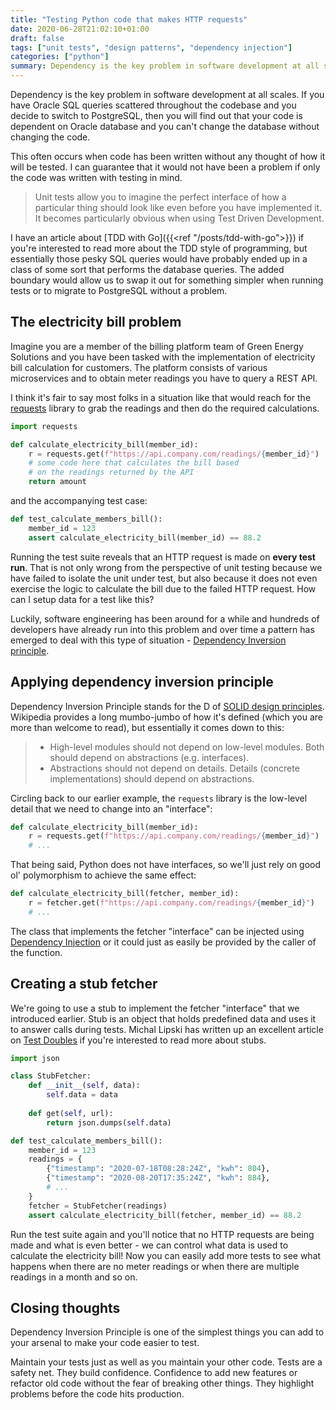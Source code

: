 ```yaml
---
title: "Testing Python code that makes HTTP requests"
date: 2020-06-28T21:02:10+01:00
draft: false
tags: ["unit tests", "design patterns", "dependency injection"]
categories: ["python"]
summary: Dependency is the key problem in software development at all scales. I'm showing how to use Dependency Inversion Principle to write code that makes testing HTTP requests easy.
---
```


Dependency is the key problem in software development at all scales. If you have Oracle SQL queries scattered throughout the codebase and you decide to switch to PostgreSQL, then you will find out that your code is dependent on Oracle database and you can't change the database without changing the code.

This often occurs when code has been written without any thought of how it will be tested. I can guarantee that it would not have been a problem if only the code was written with testing in mind.

> Unit tests allow you to imagine the perfect interface of how a particular thing should look like even before you have implemented it. It becomes particularly obvious when using Test Driven Development.

I have an article about [TDD with Go]({{<ref "/posts/tdd-with-go">}}) if you're interested to read more about the TDD style of programming, but essentially those pesky SQL queries would have probably ended up in a class of some sort that performs the database queries. The added boundary would allow us to swap it out for something simpler when running tests or to migrate to PostgreSQL without a problem.

## The electricity bill problem

Imagine you are a member of the billing platform team of Green Energy Solutions and you have been tasked with the implementation of electricity bill calculation for customers. The platform consists of various microservices and to obtain meter readings you have to query a REST API.

I think it's fair to say most folks in a situation like that would reach for the [requests](https://requests.readthedocs.io/) library to grab the readings and then do the required calculations.

```python
import requests

def calculate_electricity_bill(member_id):
    r = requests.get(f"https://api.company.com/readings/{member_id}")
    # some code here that calculates the bill based
    # on the readings returned by the API
    return amount
```

and the accompanying test case:

```python
def test_calculate_members_bill():
    member_id = 123
    assert calculate_electricity_bill(member_id) == 88.2
```

Running the test suite reveals that an HTTP request is made on **every test run**. That is not only wrong from the perspective of unit testing because we have failed to isolate the unit under test, but also because it does not even exercise the logic to calculate the bill due to the failed HTTP request. How can I setup data for a test like this?

Luckily, software engineering has been around for a while and hundreds of developers have already run into this problem and over time a pattern has emerged to deal with this type of situation - [Dependency Inversion principle](https://en.wikipedia.org/wiki/Dependency_inversion_principle).

## Applying dependency inversion principle

Dependency Inversion Principle stands for the D of [SOLID design principles](https://en.wikipedia.org/wiki/SOLID).  Wikipedia provides a long mumbo-jumbo of how it's defined (which you are more than welcome to read), but essentially it comes down to this:

> - High-level modules should not depend on low-level modules. Both should depend on abstractions (e.g. interfaces).
> - Abstractions should not depend on details. Details (concrete implementations) should depend on abstractions.

Circling back to our earlier example, the `requests` library is the low-level detail that we need to change into an "interface":

```python
def calculate_electricity_bill(member_id):
    r = requests.get(f"https://api.company.com/readings/{member_id}")
    # ...
```

That being said, Python does not have interfaces, so we'll just rely on good ol' polymorphism to achieve the same effect:

```python
def calculate_electricity_bill(fetcher, member_id):
    r = fetcher.get(f"https://api.company.com/readings/{member_id}")
    # ...
```

The class that implements the fetcher "interface" can be injected using [Dependency Injection](https://en.wikipedia.org/wiki/Dependency_injection) or it could just as easily be provided by the caller of the function.

## Creating a stub fetcher

We're going to use a stub to implement the fetcher "interface" that we introduced earlier. Stub is an object that holds predefined data and uses it to answer calls during tests. Michal Lipski has written up an excellent article on [Test Doubles](https://blog.pragmatists.com/test-doubles-fakes-mocks-and-stubs-1a7491dfa3da) if you're interested to read more about stubs.

```python
import json

class StubFetcher:
    def __init__(self, data):
        self.data = data
    
    def get(self, url):
        return json.dumps(self.data)

def test_calculate_members_bill():
    member_id = 123
    readings = {
        {"timestamp": "2020-07-18T08:28:24Z", "kwh": 804},
        {"timestamp": "2020-08-20T17:35:24Z", "kwh": 884},
        # ...
    }
    fetcher = StubFetcher(readings)
    assert calculate_electricity_bill(fetcher, member_id) == 88.2
```

Run the test suite again and you'll notice that no HTTP requests are being made and what is even better - we can control what data is used to calculate the electricity bill! Now you can easily add more tests to see what happens when there are no meter readings or when there are multiple readings in a month and so on.

## Closing thoughts

Dependency Inversion Principle is one of the simplest things you can add to your arsenal to make your code easier to test.

Maintain your tests just as well as you maintain your other code. Tests are a safety net. They build confidence. Confidence to add new features or refactor old code without the fear of breaking other things. They highlight problems before the code hits production.
